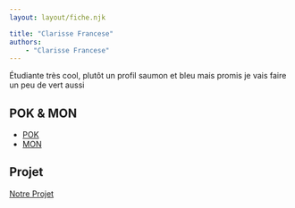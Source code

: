 ```yaml
---
layout: layout/fiche.njk

title: "Clarisse Francese"
authors:
    - "Clarisse Francese"
---
```


Étudiante très cool, plutôt un profil saumon et bleu mais promis je vais faire un peu de vert aussi

## POK & MON

- [POK](./pok)
- [MON](./mon)

## Projet

[Notre Projet](../../../projets/20XX-20YY/notre-projet)
